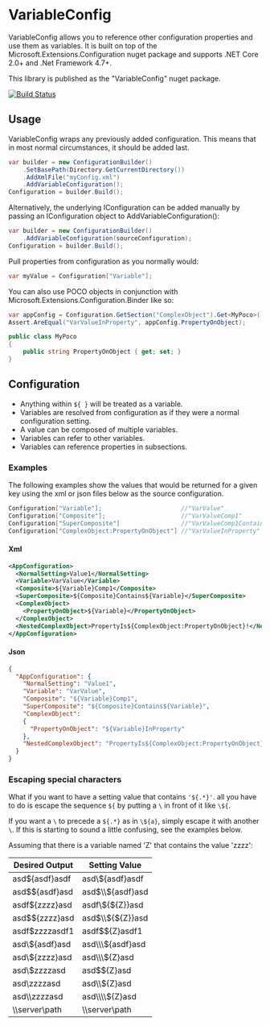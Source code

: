 # VariableConfig
VariableConfig allows you to reference other configuration properties and use them as variables. It is built on top of the Microsoft.Extensions.Configuration nuget package and supports .NET Core 2.0+ and .Net Framework 4.7+.

This library is published as the "VariableConfig" nuget package.

[![Build Status](https://ellenfieldn.visualstudio.com/_apis/public/build/definitions/d7ac75f4-5c38-4929-a555-46f4f500827f/3/badge)](https://ellenfieldn.visualstudio.com/VariableConfig/_build/index?&definitionId=3)

## Usage
VariableConfig wraps any previously added configuration. This means that in most normal circumstances, it should be added last.
```C#
var builder = new ConfigurationBuilder()
    .SetBasePath(Directory.GetCurrentDirectory())
    .AddXmlFile("myConfig.xml")
    .AddVariableConfiguration();
Configuration = builder.Build();
```

Alternatively, the underlying IConfiguration can be added manually by passing an IConfiguration object to AddVariableConfiguration():
```C#
var builder = new ConfigurationBuilder()
    .AddVariableConfiguration(sourceConfiguration);
Configuration = builder.Build();
```

Pull properties from configuration as you normally would:
```C#
var myValue = Configuration["Variable"];
```

You can also use POCO objects in conjunction with Microsoft.Extensions.Configuration.Binder like so:
```C#
var appConfig = Configuration.GetSection("ComplexObject").Get<MyPoco>();
Assert.AreEqual("VarValueInProperty", appConfig.PropertyOnObject);

public class MyPoco
{
    public string PropertyOnObject { get; set; }
}
```
## Configuration
- Anything within `${ }` will be treated as a variable.
- Variables are resolved from configuration as if they were a normal configuration setting.
- A value can be composed of multiple variables.
- Variables can refer to other variables.
- Variables can reference properties in subsections.

### Examples
The following examples show the values that would be returned for a given key using the xml or json files below as the source configuration.
```C#
Configuration["Variable"];                      //"VarValue"
Configuration["Composite"];                     //"VarValueComp1"
Configuration["SuperComposite"]                 //"VarValueComp1ContainsVarValue"
Configuration["ComplexObject:PropertyOnObject"] //"VarValueInProperty"
```

#### Xml
```xml
<AppConfiguration>
  <NormalSetting>Value1</NormalSetting>
  <Variable>VarValue</Variable>
  <Composite>${Variable}Comp1</Composite>
  <SuperComposite>${Composite}Contains${Variable}</SuperComposite>
  <ComplexObject>
    <PropertyOnObject>${Variable}</PropertyOnObject>
  </ComplexObject>
  <NestedComplexObject>PropertyIs${ComplexObject:PropertyOnObject}!</NestedComplexObject>
</AppConfiguration>
```
#### Json
```json
{
  "AppConfiguration": {
    "NormalSetting": "Value1",
    "Variable": "VarValue",
    "Composite": "${Variable}Comp1",
    "SuperComposite": "${Composite}Contains${Variable}",
    "ComplexObject":
    {
      "PropertyOnObject": "${Variable}InProperty"
    },
    "NestedComplexObject": "PropertyIs${ComplexObject:PropertyOnObject}!"
  }
}
```
### Escaping special characters
What if you want to have a setting value that contains `'${.*}'`. all you have to do is escape the sequence `${` by putting a `\` in front of it like `\${`.

If you want a `\` to precede a `${.*}` as in `\${a}`, simply escape it with another `\`. If this is starting to sound a little confusing, see the examples below.

Assuming that there is a variable named 'Z' that contains the value 'zzzz':

| Desired Output | Setting Value       |
| -------------- | ------------------- |
| asd${asdf}asdf  | asd\\${asdf}asdf |
| asd$${asdf}asd  | asd$\\${asdf}asd |
| asdf${zzzz}asd  | asdf\\${${Z}}asd |
| asd$${zzzz}asd  | asd$\\${${Z}}asd |
| asdf$zzzzasdf1    | asdf$$\{Z}asdf1   |
| asd\\${asdf}asd | asd\\\\\\${asdf}asd  |
| asd\\${zzzz}asd | asd\\\\\\${Z}asd  |
| asd\\$zzzzasd     |  asd$${Z}asd   |
| asd\\zzzzasd      | asd\\\\${Z}asd  |
| asd\\\\zzzzasd   | asd\\\\\\\\${Z}asd |
| \\\\server\\path | \\\\server\\path |
